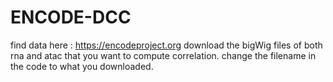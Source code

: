 # ENCODE-DCC
find data here : https://encodeproject.org
download the bigWig files of both rna and atac that you want to compute correlation.
change the filename in the code to what you downloaded.
